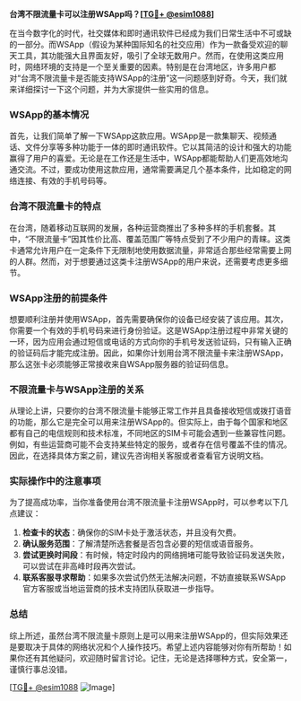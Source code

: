 **台湾不限流量卡可以注册WSApp吗？[[TG💪+ @esim1088](https://t.me/s/esim1088)]**

在当今数字化的时代，社交媒体和即时通讯软件已经成为我们日常生活中不可或缺的一部分。而WSApp（假设为某种国际知名的社交应用）作为一款备受欢迎的聊天工具，其功能强大且界面友好，吸引了全球无数用户。然而，在使用这类应用时，网络环境的支持是一个至关重要的因素。特别是在台湾地区，许多用户都对“台湾不限流量卡是否能支持WSApp的注册”这一问题感到好奇。今天，我们就来详细探讨一下这个问题，并为大家提供一些实用的信息。

### WSApp的基本情况

首先，让我们简单了解一下WSApp这款应用。WSApp是一款集聊天、视频通话、文件分享等多种功能于一体的即时通讯软件。它以其简洁的设计和强大的功能赢得了用户的喜爱。无论是在工作还是生活中，WSApp都能帮助人们更高效地沟通交流。不过，要成功使用这款应用，通常需要满足几个基本条件，比如稳定的网络连接、有效的手机号码等。

### 台湾不限流量卡的特点

在台湾，随着移动互联网的发展，各种运营商推出了多种多样的手机套餐。其中，“不限流量卡”因其性价比高、覆盖范围广等特点受到了不少用户的青睐。这类卡通常允许用户在一定条件下无限制地使用数据流量，非常适合那些经常需要上网的人群。然而，对于想要通过这类卡注册WSApp的用户来说，还需要考虑更多细节。

### WSApp注册的前提条件

想要顺利注册并使用WSApp，首先需要确保你的设备已经安装了该应用。其次，你需要一个有效的手机号码来进行身份验证。这是WSApp注册过程中非常关键的一环，因为应用会通过短信或电话的方式向你的手机号发送验证码，只有输入正确的验证码后才能完成注册。因此，如果你计划用台湾不限流量卡来注册WSApp，那么这张卡必须能够正常接收来自WSApp服务器的验证码信息。

### 不限流量卡与WSApp注册的关系

从理论上讲，只要你的台湾不限流量卡能够正常工作并且具备接收短信或拨打语音的功能，那么它是完全可以用来注册WSApp的。但实际上，由于每个国家和地区都有自己的电信规则和技术标准，不同地区的SIM卡可能会遇到一些兼容性问题。例如，有些运营商可能不会支持某些特定的服务，或者存在信号覆盖不佳的情况。因此，在选择具体方案之前，建议先咨询相关客服或者查看官方说明文档。

### 实际操作中的注意事项

为了提高成功率，当你准备使用台湾不限流量卡注册WSApp时，可以参考以下几点建议：

1. **检查卡的状态**：确保你的SIM卡处于激活状态，并且没有欠费。
2. **确认服务范围**：了解清楚所选套餐是否包含必要的短信或语音服务。
3. **尝试更换时间段**：有时候，特定时段内的网络拥堵可能导致验证码发送失败，可以尝试在非高峰时段再次尝试。
4. **联系客服寻求帮助**：如果多次尝试仍然无法解决问题，不妨直接联系WSApp官方客服或当地运营商的技术支持团队获取进一步指导。

### 总结

综上所述，虽然台湾不限流量卡原则上是可以用来注册WSApp的，但实际效果还是要取决于具体的网络状况和个人操作技巧。希望上述内容能够对你有所帮助！如果你还有其他疑问，欢迎随时留言讨论。记住，无论是选择哪种方式，安全第一，谨慎行事总没错。

[[TG💪+ @esim1088](https://t.me/s/esim1088) ![Image](https://i.postimg.cc/4NQfJmqS/Snipaste-2025-05-13-00-14-12.png)]